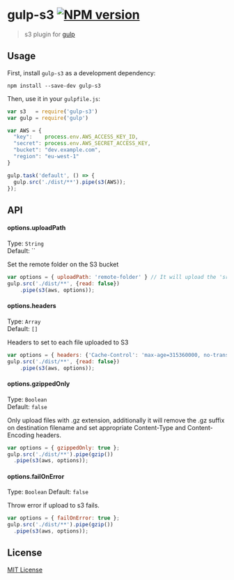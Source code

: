 # gulp-s3 [![NPM version][npm-image]][npm-url]

> s3 plugin for [gulp](https://github.com/wearefractal/gulp)

## Usage

First, install `gulp-s3` as a development dependency:

```shell
npm install --save-dev gulp-s3
```


Then, use it in your `gulpfile.js`:
```javascript
var s3   = require('gulp-s3')
var gulp = require('gulp')

var AWS = {
  "key":    process.env.AWS_ACCESS_KEY_ID,
  "secret": process.env.AWS_SECRET_ACCESS_KEY,
  "bucket": "dev.example.com",
  "region": "eu-west-1"
}

gulp.task('default', () => {
  gulp.src('./dist/**').pipe(s3(AWS));
});
```

## API

#### options.uploadPath

Type: `String`          
Default: ``

Set the remote folder on the S3 bucket

```javascript
var options = { uploadPath: 'remote-folder' } // It will upload the 'src' into '/remote-folder'
gulp.src('./dist/**', {read: false})
    .pipe(s3(aws, options));
```

#### options.headers

Type: `Array`          
Default: `[]`

Headers to set to each file uploaded to S3

```javascript
var options = { headers: {'Cache-Control': 'max-age=315360000, no-transform, public'} }
gulp.src('./dist/**', {read: false})
    .pipe(s3(aws, options));
```

#### options.gzippedOnly

Type: `Boolean`          
Default: `false`

Only upload files with .gz extension, additionally it will remove the .gz suffix on destination filename and set appropriate Content-Type and Content-Encoding headers.

```javascript
var options = { gzippedOnly: true };
gulp.src('./dist/**').pipe(gzip())
  .pipe(s3(aws, options));
```

#### options.failOnError
Type: `Boolean`
Default: `false`

Throw error if upload to s3 fails.

```javascript
var options = { failOnError: true };
gulp.src('./dist/**').pipe(gzip())
  .pipe(s3(aws, options));
```

## License

[MIT License](http://en.wikipedia.org/wiki/MIT_License)

[npm-url]: https://npmjs.org/package/gulp-s3
[npm-image]: https://badge.fury.io/js/gulp-s3.png
